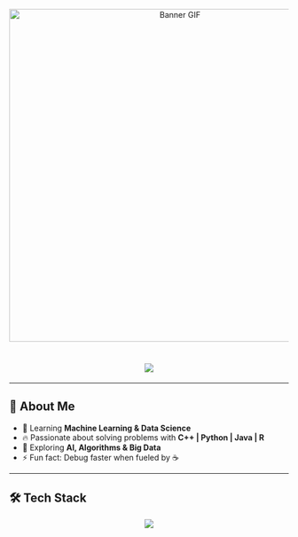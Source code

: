 <p align="center">
  <img src="anlık-ben-10-new-alien.gif" alt="Banner GIF" width="600px" />
</p>

<h1 align="center">
  <img src="https://readme-typing-svg.herokuapp.com?font=Orbitron&size=35&color=00FF00&center=true&vCenter=true&width=600&height=60&lines=🚀+Hi+I'm+Harshit+Bhandari;💻+Aspiring+Data+Scientist;🤖+Machine+Learning+Enthusiast;⚡+Problem+Solver+&+Tech+Explorer" />
</h1>

---

## 🚀 About Me  
- 🌱 Learning **Machine Learning & Data Science**  
- 🔥 Passionate about solving problems with **C++ | Python | Java | R**  
- 🎯 Exploring **AI, Algorithms & Big Data**  
- ⚡ Fun fact: Debug faster when fueled by ☕  

---

## 🛠 Tech Stack  
<p align="center">
  <img src="https://skillicons.dev/icons?i=cpp,python,java,r,mysql,git,github" />
  <br/>
  <img src="
